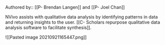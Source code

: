 Authored by:: [[P- Brendan Langen]] and [[P- Joel Chan]]

NVivo assists with qualitative data analysis by identifying patterns in data and returning insights to the user. [[C- Scholars repurpose qualitative data analysis software to facilitate synthesis]].


![[Pasted image 20210921165447.png]]